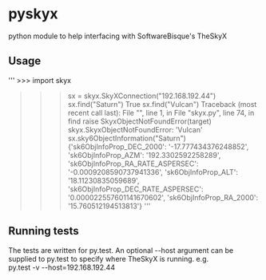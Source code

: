 # pyskyx
python module to help interfacing with SoftwareBisque's TheSkyX
  

## Usage
''' >>> import skyx
>>> sx = skyx.SkyXConnection("192.168.192.44")
>>> sx.find("Saturn")
True
>>> sx.find("Vulcan")
Traceback (most recent call last):
  File "<stdin>", line 1, in <module>
  File "skyx.py", line 74, in find
    raise SkyxObjectNotFoundError(target)
skyx.SkyxObjectNotFoundError: 'Vulcan'
>>> sx.sky6ObjectInformation("Saturn")
{'sk6ObjInfoProp_DEC_2000': '-17.777434376248852', 'sk6ObjInfoProp_AZM': '192.3302592258289', 'sk6ObjInfoProp_RA_RATE_ASPERSEC': '-0.0009208590737941336', 'sk6ObjInfoProp_ALT': '18.11230835059689', 'sk6ObjInfoProp_DEC_RATE_ASPERSEC': '0.000022557601141670602', 'sk6ObjInfoProp_RA_2000': '15.760512194513813'}
>>> '''


## Running tests

The tests are written for py.test. An optional --host argument can be supplied
to py.test to specify where TheSkyX is running. e.g.  
 py.test -v --host=192.168.192.44
